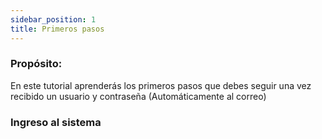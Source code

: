 ```yaml
---
sidebar_position: 1
title: Primeros pasos
---
```


### Propósito:

En este tutorial aprenderás los primeros pasos que debes seguir una vez recibido un usuario y contraseña (Automáticamente al correo)

### Ingreso al sistema
